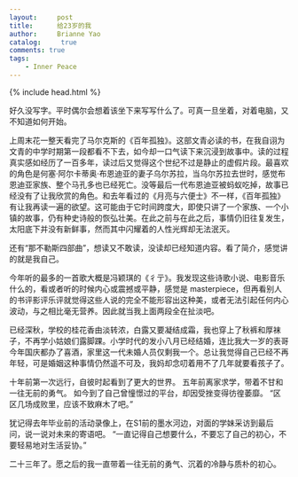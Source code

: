 ```yaml
---
layout:     post
title:      给23岁的我
author:     Brianne Yao
catalog: 	 true
comments: true
tags:
    - Inner Peace
---
```

{% include head.html %}

  好久没写字。平时偶尔会想着该坐下来写写什么了。可真一旦坐着，对着电脑，又不知道如何开始。

  上周末花一整天看完了马尔克斯的《百年孤独》。这部文青必读的书，在我自诩为文青的中学时期第一段都看不下去，如今却一口气读下来沉浸到故事中。读的过程真实感如经历了一百多年，读过后又觉得这个世纪不过是静止的虚假片段。最喜欢的角色是何塞·阿尔卡蒂奥·布恩迪亚的妻子乌尔苏拉，当乌尔苏拉去世时，感觉布恩迪亚家族、整个马孔多也已经死亡。没等最后一代布恩迪亚被蚂蚁吃掉，故事已经没有了让我欣赏的角色。和去年看过的《月亮与六便士》不一样，《百年孤独》有让我再读一遍的欲望。这可能由于它时间跨度大，即使只讲了一个家族、一个小镇的故事，仍有种史诗般的恢弘壮美。在此之前与在此之后，事情仍旧往复发生，太阳底下并没有新鲜事，然而其中闪耀着的人性光辉却无法泯灭。

  还有“那不勒斯四部曲”，想读又不敢读，没读却已经知道内容。看了简介，感觉讲的就是我自己。

  今年听的最多的一首歌大概是冯颖琪的《彳亍》。我发现这些诗歌小说、电影音乐什么的，看或者听的时候内心或震撼或平静，感觉是 masterpiece，但再看别人的书评影评乐评就觉得这些人说的完全不能形容出这种美，或者无法引起任何内心波动，与之相比毫无营养。因此就当我上面两段全在扯淡吧。

  已经深秋，学校的桂花香由淡转浓，白露又要凝结成霜，我也穿上了秋裤和厚袜子，不再学小姑娘们露脚踝。小学时代的发小八月已经结婚，连比我大一岁的表哥今年国庆都办了喜酒，家里这一代未婚人员仅剩我一个。总让我觉得自己已经不再年轻，可是婚姻这种事情仍然遥不可及，我妈却念叨着用不了几年就要看孩子了。

  十年前第一次远行，自彼时起看到了更大的世界。
  五年前离家求学，带着不甘和一往无前的勇气。
  如今到了自己曾憧憬过的平台，却因受挫变得彷徨萎靡。
  “区区几场成败里，应该不致麻木了吧。”

  犹记得去年毕业前的活动录像上，在S1前的墨水河边，对面的学妹采访到最后问，说一说对未来的寄语吧。
  “一直记得自己想要什么，不要忘了自己的初心，不要轻易地对生活妥协。”

  二十三年了。愿之后的我一直带着一往无前的勇气、沉着的冷静与质朴的初心。
